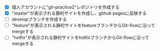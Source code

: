 - [X] 個人アカウントに"git-practice2"レポジトリを作成する
- [x] "master"が表示される静的サイトを作成し、github pagesに反映する
- [ ] developブランチを作成する
- [ ] "feature"が表示される静的サイトをfeatureブランチからGit-flowに沿ってmergeする
- [ ] "hotfix"が表示される静的サイトをhotfixブランチからGit-flowに沿ってmergeする
